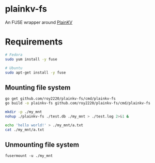 # plainkv-fs

An FUSE wrapper around [PlainKV](https://github.com/roy2220/plainkv)

# Requirements

```bash
# Fedora
sudo yum install -y fuse

# Ubuntu
sudo apt-get install -y fuse

```

## Mounting file system

```bash
go get github.com/roy2220/plainkv-fs/cmd/plainkv-fs
go build -o plainkv-fs github.com/roy2220/plainkv-fs/cmd/plainkv-fs

mkdir -p ./my_mnt
nohup ./plainkv-fs ./test.db ./my_mnt > ./test.log 2>&1 &

echo 'hello world!' > ./my_mnt/a.txt
cat ./my_mnt/a.txt
```

## Unmounting file system

```
fusermount -u ./my_mnt
```
